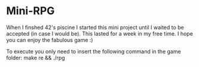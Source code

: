 # Mini-RPG
When I finshed 42's piscine I started this mini project until I waited to be accepted (in case I would be). This lasted for a week in my free time.
I hope you can enjoy the fabulous game :)

To execute you only need to insert the following command in the game folder:
  make re && ./rpg
 
